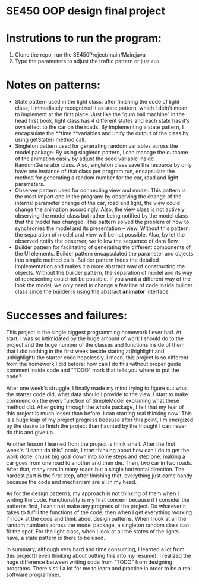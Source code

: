 # SE450 OOP design final project

# Instrutions to run the program:
1. Clone the repo, run the SE450Project/main/Main.java
2. Type the parameters to adjust the traffic pattern or just `run`

# Notes on patterns:

-   State pattern used in the light class: after finishing the code of
    light class, I immediately recognized it as state pattern, which I
    didn't mean to implement at the first place. Just like the “gum ball
    machine” in the head first book, light class has 4 different states
    and each state has it's own effect to the car on the roads. By
    implementing a state pattern, I encapsulate the **time **variables
    and unify the output of the class by using getState() method call.
-   Singleton pattern used for generating random variables across the
    model package. By using singleton pattern, I can manage the outcome
    of the animation easily by adjust the seed variable inside
    RandomGenerator class. Also, singleton class save the resource by
    only have one instance of that class per program run, encapsulate
    the method for generating a random number for the car, road and
    light parameters.
-   Observer pattern used for connecting view and model. This pattern is
    the most import one in the program: by observing the change of the
    internal parameter change of the car, road and light, the view could
    change the animation accordingly. Also, the view class is not
    actively observing the model class but rather being notified by the
    model class that the model has changed. This pattern solved the
    problem of how to synchronies the model and its presentation – view.
    Without this pattern, the separation of model and view will be
    not possible. Also, by let the observed notify the observer, we
    follow the sequence of data flow.
-   Builder pattern for facilitating of generating the different
    components of the UI elements. Builder pattern encapsulated the
    parameter and objects into simple method calls. Builder pattern
    hides the detailed implementation and makes it a more abstract way
    of constructing the objects. Without the builder pattern, the
    separation of model and its way of representing could not
    be possible. If you want a different way of the look the model, we
    only need to change a few line of code inside builder class since
    the builder is using the abstract **animator** interface.

# Successes and failures:

This project is the single biggest programming homework I ever had. At
start, I was so intimidated by the huge amount of work I should do to
the project and the huge number of the classes and functions inside of
them that I did nothing in the first week beside staring at(highlight
and unhighlight) the starter code hopelessly. I mean, this project is so
different from the homework I did before: how can I do this without
proper guide comment inside code and "TODO" mark that tells you where to
put the code?

After one week's struggle, I finally made my mind trying to figure out
what the starter code did, what data should I provide to the view. I
start to make commend on the every function of SimpleModel explaining
what these method did. After going through the whole package, I felt
that my fear of this project is much lesser than before. I can starting
real thinking now! This is a huge leap of my project progress because
after this point, I'm energized by the desire to finish the project than
haunted by the thought I can never do this and give up.

Another lesson I learned from the project is think small. After the
first week's "I can't do this" panic, I start thinking about how can I
do to get the work done: chunk big goal down into some steps and step
one: making a car goes from one road to another and then die. Then, two
car in two roads. After that, many cars in many roads but a single
horizontal direction. The hardest part is the first step, after
finishing that, everything just came handy because the code and
mechanism are all in my head.

As for the design patterns, my approach is not thinking of them when I
writing the code. Functionality is my first concern because if I
consider the patterns first, I can't not make any progress of the
project. Do whatever it takes to fulfill the functions of the code, then
when I get everything working I'll look at the code and think about
design patterns. When I look at all the random numbers across the model
package, a singleton random class can fit the spot. For the light class,
when I look at all the states of the lights have, a state pattern is
there to be used.

In summary, although very hard and time consuming, I learned a lot from
this project(I even thinking about putting this into my resume). I
realized the huge difference between writing code from "TODO" from
designing programs. There's still a lot for me to learn and practice in
order to be a real software programmer.

